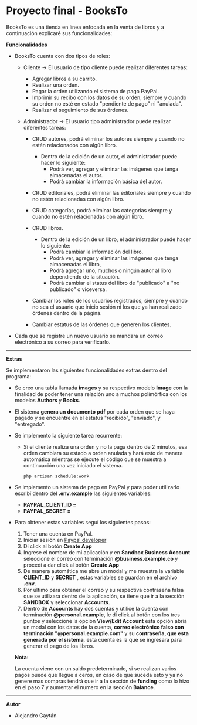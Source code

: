 # Proyecto final - BooksTo

BooksTo es una tienda en línea enfocada en la venta de libros y a continuación explicaré sus funcionalidades:

**Funcionalidades**

- BooksTo cuenta con dos tipos de roles:

  - Cliente → El usuario de tipo cliente puede realizar diferentes tareas:

    - Agregar libros a su carrito.
    - Realizar una orden.
    - Pagar la orden utilizando el sistema de pago PayPal.
    - Imprimir su recibo con los  datos de su orden, siempre y cuando su orden no esté en estado "pendiente de pago" ni "anulada".
    - Realizar el seguimiento de  sus órdenes.

  - Administrador → El usuario tipo administrador puede realizar diferentes tareas:

    - CRUD autores, podrá eliminar  los autores siempre y cuando no estén relacionados con algún libro.
         - Dentro de la edición de un autor, el administrador puede hacer lo siguiente:
            - Podrá ver, agregar y eliminar las imágenes que tenga almacenadas el autor.
            - Podrá cambiar la información básica del autor.
    - CRUD editoriales, podrá eliminar las editoriales siempre y cuando no estén relacionadas con algún libro.
    - CRUD categorías, podrá eliminar las categorías siempre y cuando no estén relacionadas con algún libro.
    - CRUD libros.
        - Dentro de la edición de un libro, el administrador puede hacer lo siguiente:
            - Podrá cambiar la información del libro.
            - Podrá ver, agregar y eliminar las imágenes que tenga almacenadas el libro,
            - Podrá agregar uno, muchos o ningún autor al libro dependiendo de la situación.
            - Podrá cambiar el status del libro de "publicado" a "no publicado" o viceversa.

    - Cambiar los roles de los usuarios registrados, siempre y cuando no sea el usuario que inicio sesión ni los que ya han realizado órdenes dentro de la página.

    - Cambiar estatus de las órdenes que generen los clientes.

- Cada que se registre un nuevo usuario se mandara un correo electrónico a su correo para verificarlo.

___

**Extras**

Se implementaron las siguientes funcionalidades extras dentro del programa:

- Se creo una tabla llamada **images** y su respectivo modelo **Image** con la finalidad de poder tener una relación uno a muchos polimórfica con los modelos **Authors** y **Books**.

- El sistema **genera un documento pdf** por cada orden que se haya pagado y se encuentre en el estatus "recibido", "enviado", y "entregado".

- Se implemento la siguiente tarea recurrente:

    - Si el cliente realiza una orden y no la paga dentro de 2 minutos, esa orden cambiara su estado a orden anulada y hará esto de manera automática mientras se ejecute el código que se muestra a continuación una vez iniciado el sistema.

        `php artisan schedule:work`

- Se implemento un sistema de pago en PayPal y para poder utilizarlo escribí dentro del **.env.example** las siguientes variables:
  - **PAYPAL_CLIENT_ID =** 
  - **PAYPAL_SECRET =** 

- Para obtener estas variables seguí los siguientes pasos:

    1. Tener una cuenta en PayPal.
    2. Iniciar sesión en [Paypal developer](https://developer.paypal.com/home)
    3. Di click al botón **Create App**
    4. Ingrese el nombre de mi aplicación y en **Sandbox Business Account** seleccione el correo con terminación **@business.example.co** y procedí a dar click al botón **Create App**
    5. De manera automática me abre un modal y me muestra la variable **CLIENT_ID** y **SECRET** , estas variables se guardan en el archivo **.env**.
    6. Por último para obtener el correo y su respectiva contraseña falsa que se utilizara dentro de la aplicación, se tiene que ir a la sección **SANDBOX** y seleccionar **Accounts**.
    7. Dentro de **Accounts** hay dos cuentas y utilice la cuenta con terminación **@personal.example**, le di click al botón con los tres puntos y seleccione la opción **View/Edit Account** esta opción abría un modal con los datos de la cuenta, **correo electrónico falso con terminación "@personal.example.com"** y su **contraseña, que esta generada por el sistema**, esta cuenta es la que se ingresara para generar el pago de los libros.
    
    **Nota:**
    
    La cuenta viene con un saldo predeterminado, si se realizan varios pagos puede que llegue a ceros, en caso de que suceda esto y ya no genere mas compras tendrá que ir a la sección de **funding** como lo hizo en el paso 7 y aumentar el numero en la sección **Balance**.

___

**Autor**

- Alejandro Gaytán
